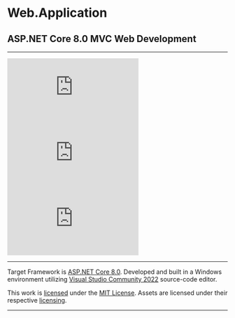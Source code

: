 ﻿# Web.Application
## ASP.NET Core 8.0 MVC Web Development

<hr />

[![GitHub license](https://img.shields.io/github/license/cdcavell/web.application)](https://github.com/cdcavell/web.application/blob/main/LICENSE)
![GitHub top language](https://img.shields.io/github/languages/top/cdcavell/web.application)
![GitHub language count](https://img.shields.io/github/languages/count/cdcavell/web.application)

<hr />

Target Framework is [ASP.NET Core 8.0](https://dotnet.microsoft.com/download/dotnet/8.0). Developed and built in a Windows environment utilizing [Visual Studio Community 2022](https://visualstudio.microsoft.com/vs/) source-code editor. 

This work is [licensed](https://github.com/cdcavell/cdcavell.dev/blob/main/LICENSE) under the [MIT License](https://opensource.org/licenses/MIT). Assets are licensed under their respective [licensing](https://github.com/cdcavell/cdcavell.dev/blob/main/ASSETS-LICENSES.md).
<br />
<hr />
